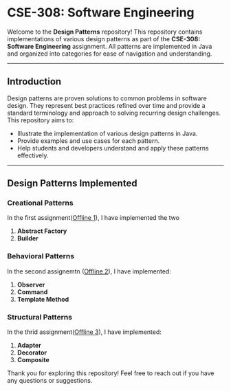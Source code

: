 # CSE-308: Software Engineering

Welcome to the **Design Patterns** repository! This repository contains implementations of various design patterns as part of the **CSE-308: Software Engineering** assignment. All patterns are implemented in Java and organized into categories for ease of navigation and understanding.

---

## Introduction

Design patterns are proven solutions to common problems in software design. They represent best practices refined over time and provide a standard terminology and approach to solving recurring design challenges. This repository aims to:

- Illustrate the implementation of various design patterns in Java.
- Provide examples and use cases for each pattern.
- Help students and developers understand and apply these patterns effectively.

---

## Design Patterns Implemented

### Creational Patterns
In the first assignment([Offline 1](./Offline%201/src)), I have implemented the two

1. **Abstract Factory**
2. **Builder**

### Behavioral Patterns
In the second assignemtn ([Offline 2](./Offline%202/src)), I have implemented: 
1. **Observer**
2. **Command**
3. **Template Method**


### Structural Patterns
In the thrid assignment([Offline 3](./Offline%203/src)), I have implemented: 
1. **Adapter**
2. **Decorator**
3. **Composite**




Thank you for exploring this repository! Feel free to reach out if you have any questions or suggestions.


